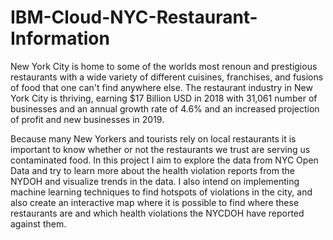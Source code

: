 # IBM-Cloud-NYC-Restaurant-Information

New York City is home to some of the worlds most renoun and prestigious restaurants with a wide variety of different cuisines, franchises, and fusions of food that one can't find anywhere else. 
The restaurant industry in New York City is thriving, earning $17 Billion USD in 2018 with 31,061 number of businesses and an annual growth rate of 4.6% 
and an increased projection of profit and new businesses in 2019. 

Because many New Yorkers and tourists rely on local restaurants  it is important to know whether or not the restaurants 
we trust are serving us contaminated food. 
In this project I aim to explore the data from NYC Open Data and try to learn more about the health violation reports
from the NYDOH and visualize trends
in the data. I also intend on implementing machine learning techniques to find hotspots of violations in the city, and also create an 
interactive map where it is possible to find where these restaurants are and which health violations the NYCDOH have reported against them.
